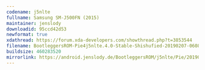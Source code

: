 ```yaml
---
codename: j5nlte
fullname: Samsung SM-J500FN (2015)
maintainer: jenslody
downloadid: 95ccd42d53
newformat: true
xdathread: https://forum.xda-developers.com/showthread.php?t=3853544
filename: BootleggersROM-Pie4j5nlte.4.0-Stable-Shishufied-20190207-060803.zip
buildsize: 460283520
mirrorlink: https://android.jenslody.de/BootleggersROM/j5nlte/Pie/20190207-060803/
---
```


